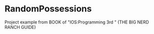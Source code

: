 RandomPossessions
=================

Project example from BOOK of "IOS:Programming 3rd " (THE BIG NERD RANCH GUIDE)
